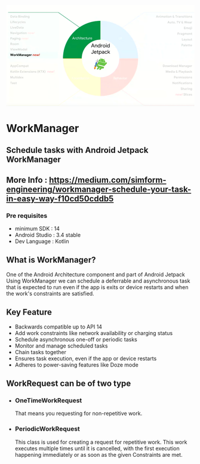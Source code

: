 ![banner](https://github.com/MehulKK/WorkManager/blob/master/Banner.png)

# WorkManager #
## Schedule tasks with Android Jetpack WorkManager
## More Info : https://medium.com/simform-engineering/workmanager-schedule-your-task-in-easy-way-f10cd50cddb5
### Pre requisites
- minimum SDK    : 14
- Android Studio : 3.4 stable
- Dev Language   : Kotlin

##  What is WorkManager?
   One of the Android Architecture component and part of Android Jetpack
   Using WorkManager we can schedule a deferrable and asynchronous task that is expected to run even if the app is exits or device restarts and when the work's constraints are satisfied.


## Key Feature
   - Backwards compatible up to API 14
   - Add work constraints like network availability or charging status
   - Schedule asynchronous one-off or periodic tasks
   - Monitor and manage scheduled tasks
   - Chain tasks together
   - Ensures task execution, even if the app or device restarts
   - Adheres to power-saving features like Doze mode

## WorkRequest can be of two type
   - ### OneTimeWorkRequest
        That means you requesting for non-repetitive work.

   - ### PeriodicWorkRequest
        This class is used for creating a request for repetitive work. This work executes multiple times until it is cancelled, with the first execution happening immediately or as soon as the given Constraints are met.

